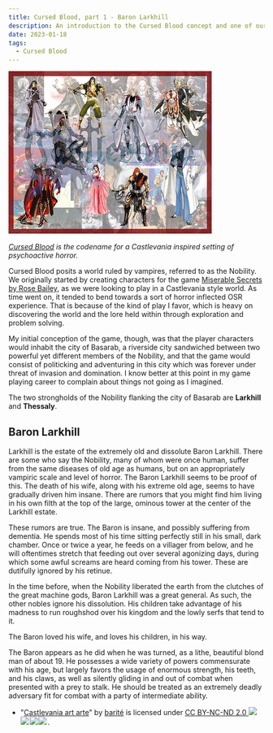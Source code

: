 ```yaml
---
title: Cursed Blood, part 1 - Baron Larkhill
description: An introduction to the Cursed Blood concept and one of our main villains
date: 2023-01-18
tags:
  - Cursed Blood
---
```


<img src="/img/vania.jpg" alt="all the various castlevania protagonists, arranged in two rows"/>

_[Cursed Blood](/tags/cursed-blood/) is the codename for a Castlevania inspired setting of psychoactive horror._

Cursed Blood posits a world ruled by vampires, referred to as the Nobility. We originally started by creating characters for the game [Miserable Secrets by Rose Bailey](https://www.drivethrurpg.com/product/245941/Miserable-Secrets), as we were looking to play in a Castlevania style world. As time went on, it tended to bend towards a sort of horror inflected OSR experience. That is because of the kind of play I favor, which is heavy on discovering the world and the lore held within through exploration and problem solving.

My initial conception of the game, though, was that the player characters would inhabit the city of Basarab, a riverside city sandwiched between two powerful yet different members of the Nobility, and that the game would consist of politicking and adventuring in this city which was forever under threat of invasion and domination. I know better at this point in my game playing career to complain about things not going as I imagined.

The two strongholds of the Nobility flanking the city of Basarab are **Larkhill** and **Thessaly**.

## Baron Larkhill

Larkhill is the estate of the extremely old and dissolute Baron Larkhill. There are some who say the Nobility, many of whom were once human, suffer from the same diseases of old age as humans, but on an appropriately vampiric scale and level of horror. The Baron Larkhill seems to be proof of this. The death of his wife, along with his extreme old age, seems to have gradually driven him insane. There are rumors that you might find him living in his own filth at the top of the large, ominous tower at the center of the Larkhill estate.

These rumors are true. The Baron is insane, and possibly suffering from dementia. He spends most of his time sitting perfectly still in his small, dark chamber. Once or twice a year, he feeds on a villager from below, and he will oftentimes stretch that feeding out over several agonizing days, during which some awful screams are heard coming from his tower. These are dutifully ignored by his retinue.

In the time before, when the Nobility liberated the earth from the clutches of the great machine gods, Baron Larkhill was a great general. As such, the other nobles ignore his dissolution. His children take advantage of his madness to run roughshod over his kingdom and the lowly serfs that tend to it.

The Baron loved his wife, and loves his children, in his way.

The Baron appears as he did when he was turned, as a lithe, beautiful blond man of about 19. He possesses a wide variety of powers commensurate with his age, but largely favors the usage of enormous strength, his teeth, and his claws, as well as silently gliding in and out of combat when presented with a prey to stalk. He should be treated as an extremely deadly adversary fit for combat with a party of intermediate ability.

- <p class="attribution">"<a target="_blank" rel="noopener noreferrer" href="https://www.flickr.com/photos/21687872@N04/2343628122">Castlevania art arte</a>" by <a target="_blank" rel="noopener noreferrer" href="https://www.flickr.com/photos/21687872@N04">barité</a> is licensed under <a target="_blank" rel="noopener noreferrer" href="https://creativecommons.org/licenses/by-nd-nc/2.0/jp/?ref=openverse">CC BY-NC-ND 2.0 <img src="https://mirrors.creativecommons.org/presskit/icons/cc.svg" style="height: 1em; margin-right: 0.125em; display: inline;"></img><img src="https://mirrors.creativecommons.org/presskit/icons/by.svg" style="height: 1em; margin-right: 0.125em; display: inline;"></img><img src="https://mirrors.creativecommons.org/presskit/icons/nc.svg" style="height: 1em; margin-right: 0.125em; display: inline;"></img><img src="https://mirrors.creativecommons.org/presskit/icons/nd.svg" style="height: 1em; margin-right: 0.125em; display: inline;"></img></a>. </p>
